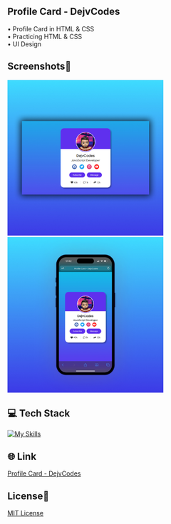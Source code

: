 ## Profile Card - DejvCodes
• Profile Card in HTML & CSS <br>
• Practicing HTML & CSS <br>
• UI Design 

## Screenshots📱
<img src="img/1-ProfileCard - DejvCodes.jpg" width="350"> <img src="img/2-ProfileCard - DejvCodes.jpg" width="350">

## 💻 Tech Stack
[![My Skills](https://skillicons.dev/icons?i=html,css)](https://skillicons.dev)

## 🌐 Link
<a href="https://profile-card-dejvcodes.netlify.app/">Profile Card - DejvCodes</a>

## License🔐
[MIT License](LICENSE) 
